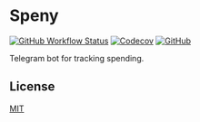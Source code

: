 # Speny

[![GitHub Workflow Status](https://img.shields.io/github/workflow/status/shvixxl/speny/Testing?label=testing&style=for-the-badge)](https://github.com/shvixxl/speny/actions?query=workflow%3ATesting+event%3Apush+branch%3Amain) [![Codecov](https://img.shields.io/codecov/c/github/shvixxl/speny?style=for-the-badge&token=MMK9VJ4FGW)](https://codecov.io/gh/shvixxl/speny) [![GitHub](https://img.shields.io/github/license/shvixxl/speny?style=for-the-badge)](https://github.com/shvixxl/speny/blob/main/LICENSE)

Telegram bot for tracking spending.

## License

[MIT](LICENSE)
